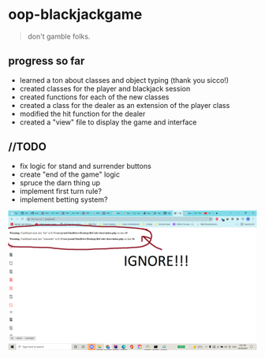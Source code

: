 # oop-blackjackgame
> don't gamble folks.

## progress so far
* learned a ton about classes and object typing (thank you sicco!)
* created classes for the player and blackjack session
* created functions for each of the new classes
* created a class for the dealer as an extension of the player class
* modified the hit function for the dealer
* created a "view" file to display the game and interface

## //TODO
* fix logic for stand and surrender buttons
* create "end of the game" logic
* spruce the darn thing up
* implement first turn rule?
* implement betting system?

![strugglez](readme-img.png)